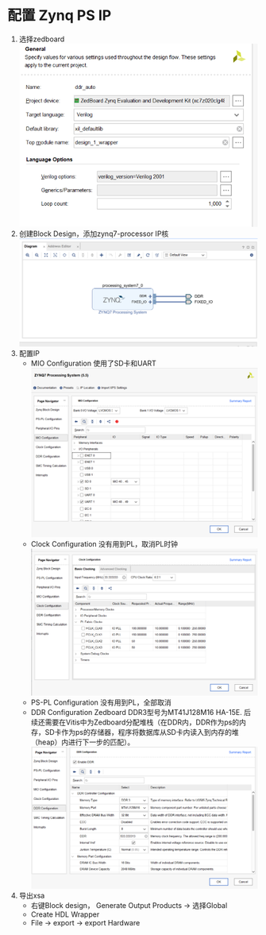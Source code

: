 # 配置 Zynq PS IP
1. 选择zedboard
![](readme_img\vivado\1.png)
2. 创建Block Design，添加zynq7-processor IP核
![](readme_img\vivado\2.png)
3. 配置IP
    - MIO Configuration
    使用了SD卡和UART
    ![](readme_img\vivado\3_1.png)
    - Clock Configuration
    没有用到PL，取消PL时钟
    ![](readme_img\vivado\3_2.png)
    - PS-PL Configuration
    没有用到PL，全部取消
    - DDR Configuration
    Zedboard DDR3型号为MT41J128M16 HA-15E.
    后续还需要在Vitis中为Zedboard分配堆栈（在DDR内，DDR作为ps的内存，SD卡作为ps的存储器，程序将数据库从SD卡内读入到内存的堆（heap）内进行下一步的匹配）。
    ![](readme_img\vivado\3_4.png)
4. 导出xsa
    - 右键Block design， Generate Output Products -> 选择Global
    - Create HDL Wrapper
    - File -> export -> export Hardware